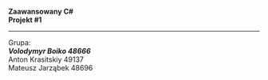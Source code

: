 **Zaawansowany C#**  
**Projekt #1**  

-------------

Grupa:  
***Volodymyr Boiko 48666***  
Anton Krasitskiy 49137  
Mateusz Jarząbek 48696  
